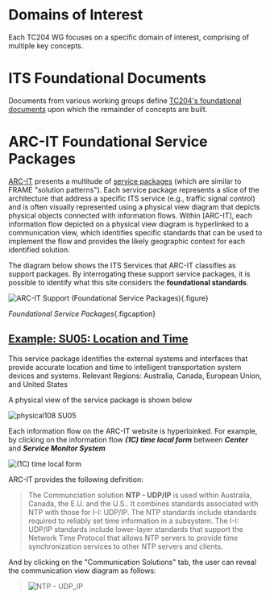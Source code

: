 # Domains of Interest
Each TC204 WG focuses on a specific domain of interest, comprising of multiple key concepts.

# ITS Foundational Documents
Documents from various working groups define [TC204's foundational documents](foundational.md) upon which the remainder of concepts are built.
 
# ARC-IT Foundational Service Packages
[ARC-IT](https://www.arc-it.net) presents a multitude of [service packages](https://www.arc-it.net/html/servicepackages/servicepackages-areaspsort.html) (which are similar to FRAME "solution patterns"). Each service package represents a slice of the architecture that address a specific ITS service (e.g., traffic signal control) and is often visually represented using a physical view diagram that depicts physical objects connected with information flows.  Within [ARC-IT], each information flow depicted on a physical view diagram is hyperlinked to a communication view, which identifies specific standards that can be used to implement the flow and provides the likely geographic context for each identified solution. 

The diagram below shows the ITS Services that ARC-IT classifies as support packages.  By interrogating these support service packages, it is possible to identify what this site considers the **foundational standards**.

![ARC-IT Support (Foundational Service Packages)](https://github.com/user-attachments/assets/a49c5d06-aaab-4c80-a9ac-9a3dc4d93076){.figure}

*Foundational Service Packages*{.figcaption}


## [Example: SU05: Location and Time](https://www.arc-it.net/html/servicepackages/sp108.html#tab-3)
This service package identifies the external systems and interfaces that provide accurate location and time to intelligent transportation system devices and systems. Relevant Regions: Australia, Canada, European Union, and United States

A physical view of the service package is shown below

![physical108 SU05](https://github.com/user-attachments/assets/7c42c5d4-8096-41a8-af6f-31685f871cdc)

Each information flow on the ARC-IT website is hyperloinked. For example, by clicking on the information flow **_(1C) time local form_** between **_Center_** and **_Service Monitor System_**

![(1C) time local form](https://github.com/user-attachments/assets/eb8c64c9-d3a6-4e93-a864-d816a8f84e6c)

ARC-IT provides the following definition:
>The Communciation solution **NTP - UDP/IP** is used within Australia, Canada, the E.U. and the U.S.. It combines standards associated with NTP with those for I-I: UDP/IP. The NTP standards include standards required to reliably set time information in a subsystem. The I-I: UDP/IP standards include lower-layer standards that support the Network Time Protocol that allows NTP servers to provide time synchronization services to other NTP servers and clients.

And by clicking on the "Communication Solutions" tab, the user can reveal the communication view diagram as follows:

>![NTP - UDP_IP](https://github.com/user-attachments/assets/65ac3b5c-473d-437a-98ae-c977f915daac)

 
